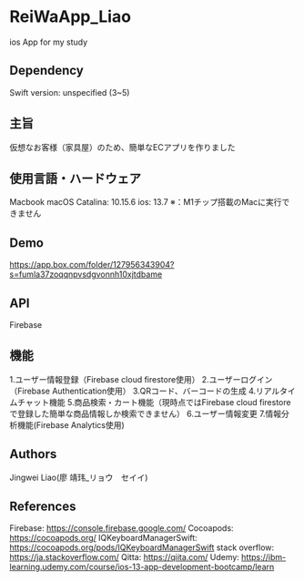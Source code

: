 # ReiWaApp_Liao
ios App for my study 
## Dependency
Swift version: unspecified (3~5)

## 主旨
仮想なお客様（家具屋）のため、簡単なECアプリを作りました

## 使用言語・ハードウェア
Macbook
macOS Catalina: 10.15.6
ios: 13.7
※：M1チップ搭載のMacに実行できません

## Demo
https://app.box.com/folder/127956343904?s=fumla37zoqqnpvsdgvonnh10xjtdbame

## API
Firebase

## 機能
1.ユーザー情報登録（Firebase cloud firestore使用）
2.ユーザーログイン（Firebase Authentication使用）
3.QRコード、バーコードの生成
4.リアルタイムチャット機能
5.商品検索・カート機能（現時点ではFirebase cloud firestoreで登録した簡単な商品情報しか検索できません）
6.ユーザー情報変更
7.情報分析機能(Firebase Analytics使用)

## Authors
Jingwei Liao(廖 靖玮_リョウ　セイイ)

## References
Firebase: https://console.firebase.google.com/
Cocoapods: https://cocoapods.org/
IQKeyboardManagerSwift: https://cocoapods.org/pods/IQKeyboardManagerSwift
stack overflow: https://ja.stackoverflow.com/
Qitta: https://qiita.com/
Udemy: https://ibm-learning.udemy.com/course/ios-13-app-development-bootcamp/learn
